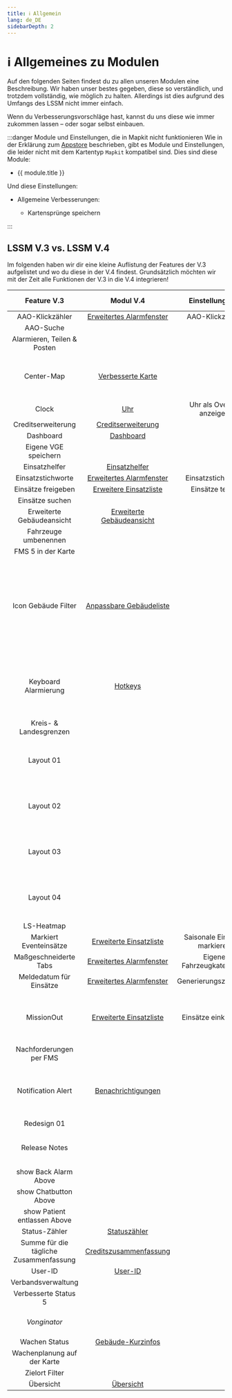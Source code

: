```yaml
---
title: ℹ️ Allgemein
lang: de_DE
sidebarDepth: 2
---
```


# ℹ️ Allgemeines zu Modulen

Auf den folgenden Seiten findest du zu allen unseren Modulen eine Beschreibung. Wir haben unser bestes gegeben, diese so verständlich, und trotzdem vollständig, wie möglich zu halten. Allerdings ist dies aufgrund des Umfangs des LSSM nicht immer einfach.

Wenn du Verbesserungsvorschläge hast, kannst du uns diese wie immer zukommen lassen – oder sogar selbst einbauen.

:::danger Module und Einstellungen, die in Mapkit nicht funktionieren
Wie in der Erklärung zum [Appstore](appstore.md) beschrieben, gibt es Module und Einstellungen, die leider nicht mit dem Kartentyp `Mapkit` kompatibel sind. Dies sind diese Module:
<ul>
    <li v-for="module in $themeConfig.variables.noMapkitModules.de_DE" :key="module.title">
        <router-link :to="module.f">
            {{ module.title }}
        </router-link>
    </li>
</ul>
    Und diese Einstellungen:
<ul>
    <li><router-link to="modules/generalExtensions">
        Allgemeine Verbesserungen:
        <ul>
            <li><router-link to="modules/generalExtensions#kartensprunge-speichern">
                Kartensprünge speichern
            </router-link></li>
        </ul>
    </router-link></li>
</ul>
:::

## LSSM V.3 vs. LSSM V.4

Im folgenden haben wir dir eine kleine Auflistung der Features der V.3 aufgelistet und wo du diese in der V.4 findest.
Grundsätzlich möchten wir mit der Zeit alle Funktionen der V.3 in die V.4 integrieren!

|              Feature V.3               |                   Modul V.4                    |       Einstellung V.4        |                    Änderungen / Hinweise                     |
| :------------------------------------: | :--------------------------------------------: | :--------------------------: | :----------------------------------------------------------: |
|            AAO-Klickzähler             | [Erweitertes Alarmfenster][extendedCallWindow] |       AAO-Klickzähler        |                                                              |
|               AAO-Suche                |                                                |                              |                                                              |
|      Alarmieren, Teilen & Posten       |                                                |                              |                                                              |
|               Center-Map               |        [Verbesserte Karte][extendedMap]        |                              | Hier ist aktuell nur der statische Modus eingebaut. Der dynamische folgt nocht. |
|                 Clock                  |                  [Uhr][clock]                  |   Uhr als Overlay anzeigen   |                                                              |
|           Creditserweiterung           |     [Creditserweiterung][creditsextension]     |                              |                                                              |
|               Dashboard                |             [Dashboard][dashboard]             |                              |                                                              |
|          Eigene VGE speichern          |                                                |                              |                                                              |
|             Einsatzhelfer              |         [Einsatzhelfer][missionHelper]         |                              |                                                              |
|           Einsatzstichworte            | [Erweitertes Alarmfenster][extendedCallWindow] |      Einsatzstichworte       |                                                              |
|           Einsätze freigeben           |   [Erweitere Einsatzliste][extendedCallList]   |       Einsätze teilen        |                                                              |
|            Einsätze suchen             |                                                |                              |                                                              |
|       Erweiterte Gebäudeansicht        | [Erweiterte Gebäudeansicht][extendedBuilding]  |                              |                                                              |
|          Fahrzeuge umbenennen          |                                                |                              |                                                              |
|           FMS 5 in der Karte           |                                                |                              |                                                              |
|          Icon Gebäude Filter           | [Anpassbare Gebäudeliste][buildingListFilter]  |                              | Es werden keine Icons mehr Standardmäßig ersetzt. Dafür kann das Modul der V.4 viel mehr: Du kannst die Filter selbstständig festlegen, sowohl mit Text als auch mit Icons! |
|          Keyboard Alarmierung          |               [Hotkeys][hotkeys]               |                              | Dieses Modul ist noch lange nicht fertig, aber mit der Zeit werden hier auch alle Hotkeys der V3 verfügbar sein. |
|         Kreis- & Landesgrenzen         |                                                |                              |                                                              |
|               Layout 01                |                                                |                              | Wir möchten ein Modul für viele Layouts anbieten, die man auch selbst anpassen kann. |
|               Layout 02                |                                                |                              | Wir möchten ein Modul für viele Layouts anbieten, die man auch selbst anpassen kann. |
|               Layout 03                |                                                |                              | Wir möchten ein Modul für viele Layouts anbieten, die man auch selbst anpassen kann. |
|               Layout 04                |                                                |                              | Wir möchten ein Modul für viele Layouts anbieten, die man auch selbst anpassen kann. |
|               LS-Heatmap               |                                                |                              |                                                              |
|         Markiert Eventeinsätze         |  [Erweiterte Einsatzliste][extendedCallList]   | Saisonale Einsätze markieren |                                                              |
|         Maßgeschneiderte Tabs          | [Erweitertes Alarmfenster][extendedCallWindow] |  Eigene Fahrzeugkategorien   |                                                              |
|        Meldedatum für Einsätze         | [Erweitertes Alarmfenster][extendedCallWindow] |    Generierungszeitpunkt     |                                                              |
|               MissionOut               |  [Erweiterte Einsatzliste][extendedCallList]   |     Einsätze einklappen      | Die Anzeige der Patientenzahl findet sich im selben Modul als Einstellung `Patientenzahl` |
|        Nachforderungen per FMS         |                                                |                              |                                                              |
|           Notification Alert           |    [Benachrichtigungen][notificationAlert]     |                              | In der V.4 gibt es viele mögliche Benachrichtigungen zur Auswahl, die auch teilweise konfigurierbar sind. |
|              Redesign 01               |                                                |                              |                                                              |
|             Release Notes              |                                                |                              | Die Releasenotes sind nativ in der V.4 integriert und nicht deaktivierbar ;) |
|         show Back Alarm Above          |                                                |                              |                                                              |
|         show Chatbutton Above          |                                                |                              |                                                              |
|      show Patient entlassen Above      |                                                |                              |                                                              |
|             Status-Zähler              |         [Statuszähler][statusCounter]          |                              |                                                              |
| Summe für die tägliche Zusammenfassung | [Creditszusammenfassung][dailyCreditsSummary]  |                              |                                                              |
|                User-ID                 |               [User-ID][userid]                |                              |                                                              |
|           Verbandsverwaltung           |                                                |                              |                                                              |
|          Verbesserte Status 5          |                                                |                              |                                                              |
|              *Vonginator*              |                                                |                              |     *Ob dieses Modul in die V.4 kommt ist noch unklar!*      |
|             Wachen Status              |       [Gebäude-Kurzinfos][buildingHover]       |                              |                                                              |
|      Wachenplanung auf der Karte       |                                                |                              |                                                              |
|             Zielort Filter             |                                                |                              |                                                              |
|               Übersicht                |             [Übersicht][overview]              |                              |                                                              |

[extendedCallWindow]: modules/extendedCallWindow.md
[clock]: modules/clock.md
[dashboard]: modules/dashboard.md
[missionHelper]: modules/missionHelper.md
[extendedBuilding]: modules/extendedBuilding.md
[notificationAlert]: modules/notificationAlert.md
[statusCounter]: modules/statusCounter.md
[dailyCreditsSummary]: modules/dailyCreditsSummary.md
[userid]: modules/userid.md
[buildingHover]: modules/buildingHover.md
[overview]: modules/overview.md
[buildingListFilter]: modules/buildingListFilter.md
[extendedCallList]: modules/extendedCallList.md
[hotkeys]: modules/hotkeys.md
[extendedMap]: modules/extendedMap.md
[creditsextension]: modules/creditsextension.md